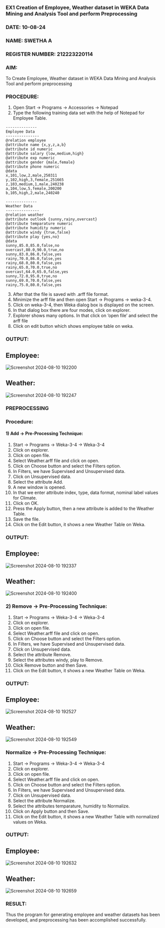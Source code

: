 ### EX1 Creation of Employee, Weather dataset in WEKA Data Mining and Analysis Tool and perform Preprocessing
### DATE: 10-08-24
### NAME: SWETHA A
### REGISTER NUMBER: 212223220114
### AIM: 

  To Create Employee, Weather dataset in WEKA Data Mining and Analysis Tool and perform preprocessing
### PROCEDURE: 
1) Open Start -> Programs -> Accessories -> Notepad
2) Type the following training data set with the help of Notepad for Employee Table.

```
--------------
Employee Data
---------------
@relation employee
@attribute name {x,y,z,a,b}
@attribute id numeric
@attribute salary {low,medium,high}
@attribute exp numeric
@attribute gender {male,female}
@attribute phone numeric
@data
x,101,low,2,male,250311
y,102,high,3,female,251665
z,103,medium,1,male,240238
a,104,low,5,female,200200
b,105,high,2,male,240240

--------------
Weather Data
---------------
@relation weather
@attribute outlook {sunny,rainy,overcast}
@attribute temparature numeric
@attribute humidity numeric
@attribute windy {true,false}
@attribute play {yes,no}
@data
sunny,85.0,85.0,false,no
overcast,80.0,90.0,true,no
sunny,83.0,86.0,false,yes
rainy,70.0,86.0,false,yes
rainy,68.0,80.0,false,yes
rainy,65.0,70.0,true,no
overcast,64.0,65.0,false,yes
sunny,72.0,95.0,true,no
sunny,69.0,70.0,false,yes
rainy,75.0,80.0,false,yes
```
3) After that the file is saved with .arff file format.
4) Minimize the arff file and then open Start -> Programs -> weka-3-4.
5) Click on weka-3-4, then Weka dialog box is displayed on the screen.
6) In that dialog box there are four modes, click on explorer.
7) Explorer shows many options. In that click on ‘open file’ and select the arff file
8) Click on edit button which shows employee table on weka.

### OUTPUT:

 ## Employee:
 ![Screenshot 2024-08-10 192200](https://github.com/user-attachments/assets/dbd57b58-43a5-4ac8-99c6-c57f822ade5e)

## Weather:

![Screenshot 2024-08-10 192247](https://github.com/user-attachments/assets/444ff6e0-4dfa-4a38-8cd6-21874cb01cd5)


### PREPROCESSING
### Procedure:
#### 1) Add -> Pre-Processing Technique:
1) Start -> Programs -> Weka-3-4 -> Weka-3-4
2) Click on explorer.
3) Click on open file.
4) Select Weather.arff file and click on open.
5) Click on Choose button and select the Filters option.
6) In Filters, we have Supervised and Unsupervised data.
7) Click on Unsupervised data.
8) Select the attribute Add.
9) A new window is opened.
10) In that we enter attribute index, type, data format, nominal label values for Climate.
11) Click on OK.
12) Press the Apply button, then a new attribute is added to the Weather Table.
13) Save the file.
14) Click on the Edit button, it shows a new Weather Table on Weka.

### OUTPUT:

## Employee:
![Screenshot 2024-08-10 192337](https://github.com/user-attachments/assets/e3a087d3-78a6-48f2-b825-b50cabd7e7bc)

## Weather:
![Screenshot 2024-08-10 192400](https://github.com/user-attachments/assets/93b4e5ac-79a8-4f4e-9bcd-db00b730bc0b)


### 2) Remove -> Pre-Processing Technique:

1) Start -> Programs -> Weka-3-4 -> Weka-3-4
2) Click on explorer.
3) Click on open file.
4) Select Weather.arff file and click on open.
5) Click on Choose button and select the Filters option.
6) In Filters, we have Supervised and Unsupervised data.
7) Click on Unsupervised data.
8) Select the attribute Remove.
9) Select the attributes windy, play to Remove.
10) Click Remove button and then Save.
11) Click on the Edit button, it shows a new Weather Table on Weka.

### OUTPUT:

## Employee:
![Screenshot 2024-08-10 192527](https://github.com/user-attachments/assets/48494743-3c4c-4bab-af08-0e5b425e0a75)

## Weather:

![Screenshot 2024-08-10 192549](https://github.com/user-attachments/assets/281c8c92-a7b1-480f-aa56-d70185a88ba0)


### Normalize -> Pre-Processing Technique:

1) Start -> Programs -> Weka-3-4 -> Weka-3-4
2) Click on explorer.
3) Click on open file.
4) Select Weather.arff file and click on open.
5) Click on Choose button and select the Filters option.
6) In Filters, we have Supervised and Unsupervised data.
7) Click on Unsupervised data.
8) Select the attribute Normalize.
9) Select the attributes temparature, humidity to Normalize.
10) Click on Apply button and then Save.
11) Click on the Edit button, it shows a new Weather Table with normalized values on Weka.

### OUTPUT:

## Employee:
![Screenshot 2024-08-10 192632](https://github.com/user-attachments/assets/906d34a0-04da-47e5-adef-a9f5386d6944)

## Weather:
![Screenshot 2024-08-10 192659](https://github.com/user-attachments/assets/33916d03-1616-48ee-a9b3-6f97a363b998)


### RESULT: 
  Thus the program for generating employee and weather datasets has been developed, and preprocessing has been accomplished successfully.
